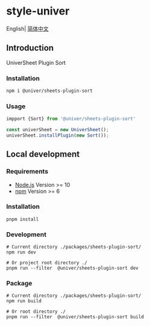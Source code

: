 # style-univer

English| [简体中文](./README-zh.md)

## Introduction

UniverSheet Plugin Sort

### Installation

```bash
npm i @univer/sheets-plugin-sort
```

### Usage

```js
impport {Sort} from '@univer/sheets-plugin-sort'

const univerSheet = new UniverSheet();
univerSheet.installPlugin(new Sort());
```

## Local development

### Requirements

-   [Node.js](https://nodejs.org/en/) Version >= 10
-   [npm](https://www.npmjs.com/) Version >= 6

### Installation

```
pnpm install
```

### Development

```
# Current directory ./packages/sheets-plugin-sort/
npm run dev

# Or project root directory ./
pnpm run --filter  @univer/sheets-plugin-sort dev
```

### Package

```
# Current directory ./packages/sheets-plugin-sort/
npm run build

# Or root directory ./
pnpm run --filter  @univer/sheets-plugin-sort build
```
